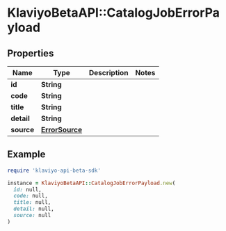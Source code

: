 # KlaviyoBetaAPI::CatalogJobErrorPayload

## Properties

| Name | Type | Description | Notes |
| ---- | ---- | ----------- | ----- |
| **id** | **String** |  |  |
| **code** | **String** |  |  |
| **title** | **String** |  |  |
| **detail** | **String** |  |  |
| **source** | [**ErrorSource**](ErrorSource.md) |  |  |

## Example

```ruby
require 'klaviyo-api-beta-sdk'

instance = KlaviyoBetaAPI::CatalogJobErrorPayload.new(
  id: null,
  code: null,
  title: null,
  detail: null,
  source: null
)
```

